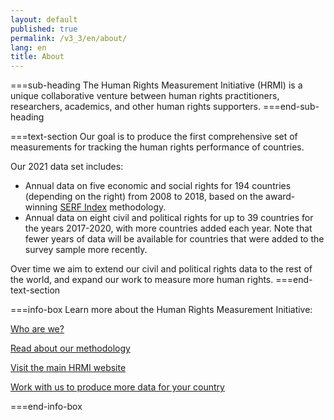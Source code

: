 ```yaml
---
layout: default
published: true
permalink: /v3_3/en/about/
lang: en
title: About
---
```


===sub-heading
The Human Rights Measurement Initiative (HRMI) is a unique collaborative venture between human rights practitioners, researchers, academics, and other human rights supporters.
===end-sub-heading

===text-section
Our goal is to produce the first comprehensive set of measurements for tracking the human rights performance of countries.

Our 2021 data set includes:
* Annual data on five economic and social rights for 194 countries (depending on the right) from 2008 to 2018, based on the award-winning <a href="https://serfindex.uconn.edu/" target="_blank">SERF Index</a> methodology.
* Annual data on eight civil and political rights for up to 39 countries for the years 2017-2020, with more countries added each year. Note that fewer years of data will be available for countries that were added to the survey sample more recently.

Over time we aim to extend our civil and political rights data to the rest of the world, and expand our work to measure more human rights.
===end-text-section

===info-box
Learn more about the Human Rights Measurement Initiative:

<a href="https://humanrightsmeasurement.org/about-hrmi/the-team/" target="_blank">Who are we?</a>

<a href="https://humanrightsmeasurement.org/methodology/overview/" target="_blank">Read about our methodology</a>

<a href="https://humanrightsmeasurement.org" target="_blank">Visit the main HRMI website</a>

<a href="https://humanrightsmeasurement.org/do-you-want-hrmi-human-rights-scores-for-your-country/" target="_blank">Work with us to produce more data for your country</a>

===end-info-box
